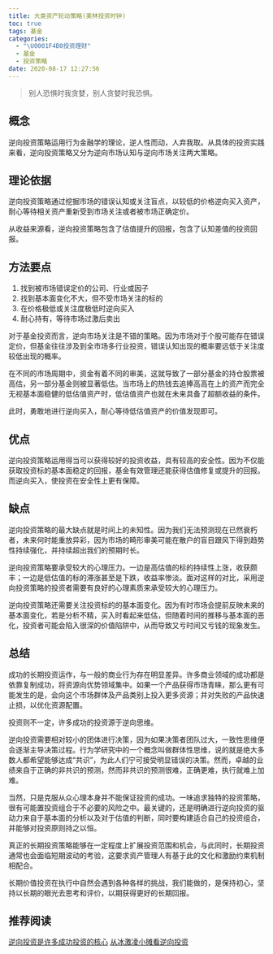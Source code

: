 ```yaml
---
title: 大类资产轮动策略(美林投资时钟)
toc: true
tags: 基金
categories:
  - "\U0001F4B0投资理财"
  - 基金
  - 投资策略
date: 2020-08-17 12:27:56
---
```


> 别人恐惧时我贪婪，别人贪婪时我恐惧。

## 概念
逆向投资策略运用行为金融学的理论，逆人性而动，人弃我取。从具体的投资实践来看，逆向投资策略又分为逆向市场认知与逆向市场关注两大策略。

## 理论依据

逆向投资策略通过挖掘市场的错误认知或关注盲点，以较低的价格逆向买入资产，耐心等待相关资产重新受到市场关注或者被市场正确定价。

从收益来源看，逆向投资策略包含了估值提升的回报，包含了认知差值的投资回报。

## 方法要点
1. 找到被市场错误定价的公司、行业或因子
2. 找到基本面变化不大，但不受市场关注的标的
3. 在价格极低或关注度极低时逆向买入
4. 耐心持有，等待市场过激后卖出

对于基金投资而言，逆向市场关注是不错的策略。因为市场对于个股可能存在错误定价，但基金往往涉及到全市场多行业投资，错误认知出现的概率要远低于关注度较低出现的概率。

在不同的市场周期中，资金有着不同的审美，这就导致了一部分基金的持仓股票被高估，另一部分基金则被显著低估。当市场上的热钱去追捧高高在上的资产而完全无视基本面稳健的低估值资产时，低估值资产也就在未来具备了超额收益的条件。

此时，勇敢地进行逆向买入，耐心等待低估值资产的价值发现即可。

## 优点

逆向投资策略运用得当可以获得较好的投资收益，具有较高的安全性。因为不仅能获取投资标的基本面稳定的回报，基金有效管理还能获得估值修复或提升的回报。而逆向买入，使投资在安全性上更有保障。

## 缺点

逆向投资策略的最大缺点就是时间上的未知性。因为我们无法预测现在已然衰朽者，未来何时能重放异彩，因为市场的畸形审美可能在散户的盲目跟风下得到趋势性持续强化，并持续超出我们的预期时长。

逆向投资策略要承受较大的心理压力。一边是高估值的标的持续性上涨，收获颇丰；一边是低估值的标的滞涨甚至是下跌，收益率惨淡。面对这样的对比，采用逆向投资策略的投资者需要有良好的心理素质来承受较大的心理压力。

逆向投资策略还需要关注投资标的的基本面变化。因为有时市场会提前反映未来的基本面变化，若是分析不精，买入时看起来低估，但随着时间的推移与基本面的恶化，投资者可能会陷入很深的价值陷阱中，从而导致又亏时间又亏钱的现象发生。

## 总结

成功的长期投资运作，与一般的商业行为存在明显差异。许多商业领域的成功都是依靠复制成功，将资源向优势领域集中。如果一个产品获得市场青睐，那么更有可能发生的是，会向这个市场群体及产品类别上投入更多资源；并对失败的产品快速止损，以优化资源配置。

投资则不一定，许多成功的投资源于逆向思维。

逆向投资需要相对较小的团体进行决策，因为如果决策者团队过大，一致性思维便会逐渐主导决策过程。行为学研究中的一个概念叫做群体性思维，说的就是绝大多数人都希望能够达成“共识”，为此人们宁可接受明显错误的决策。然而，卓越的业绩来自于正确的非共识的预测，然而非共识的预测很难，正确更难，执行就难上加难。

当然，只是克服从众心理本身并不能保证投资的成功。一味追求独特的投资策略，很有可能置投资组合于不必要的风险之中。最关键的，还是明确进行逆向投资的驱动力来自于基本面的分析以及对于估值的判断，同时要构建适合自己的投资组合，并能够对投资原则持之以恒。

真正的长期投资策略能够在一定程度上扩展投资范围和机会，与此同时，长期投资通常也会面临短期波动的考验，这要求资产管理人有基于此的文化和激励约束机制相配合。

长期价值投资在执行中自然会遇到各种各样的挑战，我们能做的，是保持初心，坚持以长期的眼光去思考和评价，以期获得更好的长期回报。

## 推荐阅读
[逆向投资是许多成功投资的核心](https://mp.weixin.qq.com/s?__biz=Mzg2MDEyNDczMw==&mid=2247484219&idx=1&sn=df65efa74a9730163c1f86e4a626c3b9&chksm=ce2a6069f95de97f98476fe6d7d82bb560e864241d5390c3a8878cd1bf6ec6bad32e011cab38&scene=21#wechat_redirect)
[从冰激凌小摊看逆向投资](https://mp.weixin.qq.com/s?__biz=Mzg2MDEyNDczMw==&mid=2247484213&idx=1&sn=366e28411eaee4488c4b181e17a0fdd5&chksm=ce2a6067f95de97188562505c1a2d1eb56de3ea33a5683eb0aa713d565d5b398c753abd5ef0d&scene=21#wechat_redirect)